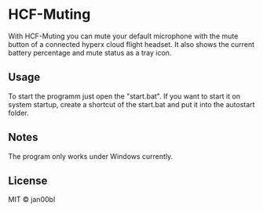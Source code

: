 # HCF-Muting
With HCF-Muting you can mute your default microphone with the mute button of a connected hyperx cloud flight headset.
It also shows the current battery percentage and mute status as a tray icon.

## Usage
To start the programm just open the "start.bat".
If you want to start it on system startup, create a shortcut of the start.bat and put it into the autostart folder.

## Notes
The program only works under Windows currently.

## License
MIT © jan00bl
